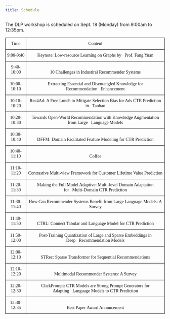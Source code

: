 ```yaml
---
title: Schedule
---
```


The DLP workshop is scheduled on Sept. 18 (Monday) from 9:00am to 12:35pm.

<style type="text/css">
.tg  {border-collapse:collapse;border-spacing:0;}
.tg td{border-color:black;border-style:solid;border-width:1px;font-family:Arial, sans-serif;font-size:14px;
  overflow:hidden;padding:10px 5px;word-break:normal;}
.tg th{border-color:black;border-style:solid;border-width:1px;font-family:Arial, sans-serif;font-size:14px;
  font-weight:normal;overflow:hidden;padding:10px 5px;word-break:normal;}
.tg .tg-8ub8{font-family:"Times New Roman", Times, serif !important;font-size:14px;text-align:center;vertical-align:bottom}
.tg .tg-x1q6{font-family:"Times New Roman", Times, serif !important;font-size:14px;text-align:center;vertical-align:top}
</style>
<table class="tg">
<thead>
  <tr>
    <th class="tg-x1q6">Time</th>
    <th class="tg-x1q6">Content</th>
  </tr>
</thead>
<tbody>
  <tr>
    <td class="tg-8ub8">9:00-9:40</td>
    <td class="tg-x1q6"> Keynote: Low-resource Learning on Graphs by&nbsp;&nbsp;&nbsp;Prof. Fang Yuan</td>
  </tr>
  <tr>
    <td class="tg-8ub8">9:40-10:00</td>
    <td class="tg-8ub8">10 Challenges in Industiral Recommender Systems </td>
  </tr>
  <tr>
    <td class="tg-8ub8">10:00-10:10</td>
    <td class="tg-8ub8">Extracting Essential and Disentangled Knowledge for Recommendation&nbsp;&nbsp;&nbsp;Enhancement</td>
  </tr>
  <tr>
    <td class="tg-8ub8">10:10-10:20</td>
    <td class="tg-8ub8">Rec4Ad: A Free Lunch to Mitigate Selection Bias for Ads CTR Prediction in&nbsp;&nbsp;&nbsp;Taobao</td>
  </tr>
  <tr>
    <td class="tg-8ub8">10:20-10:30</td>
    <td class="tg-8ub8">Towards Open-World Recommendation with Knowledge Augmentation from Large&nbsp;&nbsp;&nbsp;Language Models</td>
  </tr>
  <tr>
    <td class="tg-8ub8">10:30-10:40</td>
    <td class="tg-8ub8">DFFM: Domain Facilitated Feature Modeling for CTR Prediction</td>
  </tr>
  <tr>
    <td class="tg-8ub8">10:40-11:10</td>
    <td class="tg-8ub8">Coffee</td>
  </tr>
  <tr>
    <td class="tg-8ub8">11:10-11:20</td>
    <td class="tg-8ub8">Contrastive Multi-view Framework for Customer Lifetime Value Prediction</td>
  </tr>
  <tr>
    <td class="tg-8ub8">11:20-11:30</td>
    <td class="tg-8ub8">Making the Full Model Adaptive: Multi-level Domain Adaptation for&nbsp;&nbsp;&nbsp;Multi-Domain CTR Prediction</td>
  </tr>
  <tr>
    <td class="tg-8ub8">11:30-11:40</td>
    <td class="tg-8ub8">How Can Recommender Systems Benefit from Large Language Models: A Survey</td>
  </tr>
  <tr>
    <td class="tg-8ub8">11:40-11:50</td>
    <td class="tg-8ub8">CTRL: Connect Tabular and Language Model for CTR Prediction</td>
  </tr>
  <tr>
    <td class="tg-8ub8">11:50-12:00</td>
    <td class="tg-8ub8">Post-Training Quantization of Large and Sparse Embeddings in Deep&nbsp;&nbsp;&nbsp;Recommendation Models</td>
  </tr>
  <tr>
    <td class="tg-8ub8">12:00-12:10</td>
    <td class="tg-8ub8">STRec: Sparse Transformer for Sequential Recommendations</td>
  </tr>
  <tr>
    <td class="tg-8ub8">12:10-12:20</td>
    <td class="tg-8ub8">Multimodal Recommender Systems: A Survey</td>
  </tr>
  <tr>
    <td class="tg-8ub8">12:20-12:30</td>
    <td class="tg-8ub8">ClickPrompt: CTR Models are Strong Prompt Generators for Adapting&nbsp;&nbsp;&nbsp;Language Models to CTR Prediction</td>
  </tr>
  <tr>
    <td class="tg-8ub8">12:30-12:35</td>
    <td class="tg-8ub8">Best Paper Award Anouncement</td>
  </tr>
</tbody>
</table>